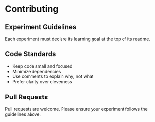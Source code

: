 # Contributing

## Experiment Guidelines

Each experiment must declare its learning goal at the top of its readme.

## Code Standards

- Keep code small and focused
- Minimize dependencies 
- Use comments to explain why, not what
- Prefer clarity over cleverness

## Pull Requests

Pull requests are welcome. Please ensure your experiment follows the guidelines above.